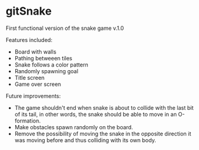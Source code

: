 # gitSnake
First functional version of the snake game v.1.0

Features included:
- Board with walls
- Pathing betweeen tiles
- Snake follows a color pattern
- Randomly spawning goal
- Title screen
- Game over screen

Future improvements:
- The game shouldn't end when snake is about to collide with the last bit of its tail,
in other words, the snake should be able to move in an O-formation.
- Make obstacles spawn randomly on the board.
- Remove the possibility of moving the snake in the opposite direction it was moving before and
thus colliding with its own body.
